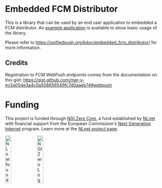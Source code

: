 # Embedded FCM Distributor

This is a library that can be used by an end user application to embedded a FCM distributor.
An [example application](https://codeberg.org/UnifiedPush/android-example) is available to show basic usage of the library.

Please refer to <https://unifiedpush.org/kdoc/embedded_fcm_distributor/> for more information.

## Credits

Registration to FCM WebPush endpoints comes from the documentation on this gist: <https://gist.github.com/mar-v-in/2a054e3a4c0a508656549fc7d0aaeb74#webpush>

# Funding

This project is funded through [NGI Zero Core](https://nlnet.nl/core), a fund established by [NLnet](https://nlnet.nl) with financial support from the European Commission's [Next Generation Internet](https://ngi.eu) program. Learn more at the [NLnet project page](https://nlnet.nl/project/UnifiedPush).

[<img src="https://codeberg.org/UnifiedPush/documentation/raw/branch/main/static/img/nlnet_banner.png" alt="NLnet foundation logo" width="20%" />](https://nlnet.nl)
[<img src="https://codeberg.org/UnifiedPush/documentation/raw/branch/main/static/img/NGI0_tag.svg" alt="NGI Zero Logo" width="20%" />](https://nlnet.nl/core)
